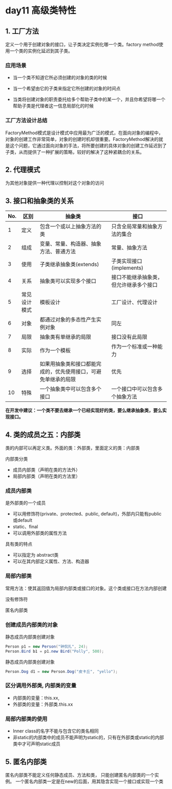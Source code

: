 day11 高级类特性
==



## 1. 工厂方法

定义一个用于创建对象的接口，让子类决定实例化哪一个类。factory method使用一个类的实例化延迟到其子类。



### 应用场景

* 当一个类不知道它所必须创建的对象的类的时候

* 当一个希望由它的子类来指定它所创建的对象的时间点

* 当类将创建对象的职责委托给多个帮助子类中的某一个，并且你希望将哪一个帮助子类是代理者这一信息局部化的时候

  

### 工厂方法设计总结
FactoryMethod模式是设计模式中应用最为广泛的模式，在面向对象的编程中，对象的创建工作非常简单，对象的创建时机却很重要。FactoryMethod解决的就是这个问题，它通过面向对象的手法，将所要创建的具体对象的创建工作延迟到了子类，从而提供了一种扩展的策略，较好的解决了这种紧耦合的关系。



## 2. 代理模式

为其他对象提供一种代理以控制对这个对象的访问



## 3. 接口和抽象类的关系

No. |区别 |抽象类 |接口
:---|--- |--- |--- 
1 |定义 |包含一个或以上抽象方法的类 |只含全局常量和抽象方法的集合 
2 |组成 |变量、常量、构造器、抽象方法、普通方法 |常量、抽象方法 
3 |使用 |子类继承抽象类(extends) |子类实现接口(implements)
4 |关系 |抽象类可以实现多个接口 |接口不能继承抽象类，但允许继承多个接口
5 |常见设计模式 |模板设计 |工厂设计、代理设计
6 |对象 |都通过对象的多态性产生实例对象 |同左
7 |局限 |抽象类有单继承的局限 |接口没有此局限 
8 |实际 |作为一个模板 |作为一个标准或一种能力 
9 |选择 |如果用抽象类和接口都能完成的，优先使用接口，可避免单继承的局限 |优先
10 |特殊 |一个抽象类中可以包含多个接口 |一个接口中可以包含多个抽象方法 

**在开发中建议：一个类不要去继承一个已经实现好的类，要么继承抽象类，要么实现接口。**



## 4. 类的成员之五：内部类

类的内部可以再定义类。外面的类：外部类，里面定义的类：内部类

内部类分类
* 成员内部类（声明在类的方法外）
* 局部内部类（声明在类的方法里）



### 成员内部类

是外部类的一个成员
- 可以用修饰符(private、protected、public, default)，外部内只能有public 或default
- static、final
- 可以调用外部类的属性方法

具有类的特点
- 可以指定为 abstract类
- 可以在其内部定义属性、方法、构造器



### 局部内部类

常用方法：使其返回值为局部内部类或接口的对象。这个类或接口在方法内部创建

没有修饰符

匿名内部类



### 创建成员内部类的对象

静态成员内部类创建对象

```JAVA
Person p1 = new Person("钟侃扎", 24);
Person.Bird b1 = p1.new Bird("Polly", 500);
```

静态成员内部类创建对象

```java
Person.Dog d1 = new Person.Dog("皮卡丘", "yello");
```



### 区分调用外部类, 内部类的变量

- 内部类的变量：this.xx,
- 外部类的变量：外部类.this.xx



### 局部内部类的使用

* Inner class的名字不能与包含它的类名相同
* 非static的内部类中的成员不能声明为static的，只有在外部类或static的内部类中才可声明static成员



## 5. 匿名内部类

匿名内部类不能定义任何静态成员、方法和类，  只能创建匿名内部类的一个实例。  一个匿名内部类一定是在new的后面，用其隐含实现一个接口或实现一个类




